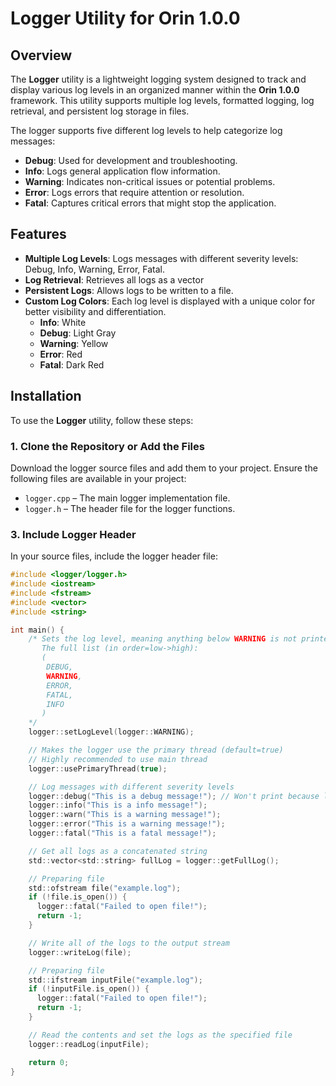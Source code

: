 # Logger Utility for Orin 1.0.0

## Overview

The **Logger** utility is a lightweight logging system designed to track and display various log levels in an organized manner within the **Orin 1.0.0** framework. This utility supports multiple log levels, formatted logging, log retrieval, and persistent log storage in files.

The logger supports five different log levels to help categorize log messages:

- **Debug**: Used for development and troubleshooting.
- **Info**: Logs general application flow information.
- **Warning**: Indicates non-critical issues or potential problems.
- **Error**: Logs errors that require attention or resolution.
- **Fatal**: Captures critical errors that might stop the application.

## Features

- **Multiple Log Levels**: Logs messages with different severity levels: Debug, Info, Warning, Error, Fatal.
- **Log Retrieval**: Retrieves all logs as a vector
- **Persistent Logs**: Allows logs to be written to a file.
- **Custom Log Colors**: Each log level is displayed with a unique color for better visibility and differentiation.
  - **Info**: White
  - **Debug**: Light Gray
  - **Warning**: Yellow
  - **Error**: Red
  - **Fatal**: Dark Red

## Installation

To use the **Logger** utility, follow these steps:

### 1. Clone the Repository or Add the Files

Download the logger source files and add them to your project. Ensure the following files are available in your project:

- `logger.cpp` – The main logger implementation file.
- `logger.h` – The header file for the logger functions.

### 3. Include Logger Header

In your source files, include the logger header file:

```c
#include <logger/logger.h>
#include <iostream>
#include <fstream>
#include <vector>
#include <string>

int main() {
    /* Sets the log level, meaning anything below WARNING is not printed.
       The full list (in order=low->high):
       (
        DEBUG,
        WARNING,
        ERROR,
        FATAL,
        INFO
       )
    */
    logger::setLogLevel(logger::WARNING);

    // Makes the logger use the primary thread (default=true)
    // Highly recommended to use main thread
    logger::usePrimaryThread(true);

    // Log messages with different severity levels
    logger::debug("This is a debug message!"); // Won't print because log level is warning
    logger::info("This is a info message!");
    logger::warn("This is a warning message!");
    logger::error("This is a warning message!");
    logger::fatal("This is a fatal message!");

    // Get all logs as a concatenated string
    std::vector<std::string> fullLog = logger::getFullLog();

    // Preparing file
    std::ofstream file("example.log");
    if (!file.is_open()) {
      logger::fatal("Failed to open file!");
      return -1;
    }

    // Write all of the logs to the output stream
    logger::writeLog(file);

    // Preparing file
    std::ifstream inputFile("example.log");
    if (!inputFile.is_open()) {
      logger::fatal("Failed to open file!");
      return -1;
    }

    // Read the contents and set the logs as the specified file
    logger::readLog(inputFile);

    return 0;
}
